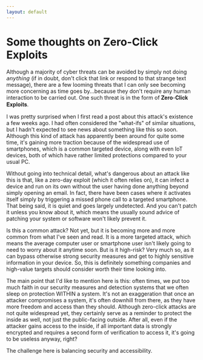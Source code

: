 ```yaml
---
layout: default
---
```


# Some thoughts on Zero-Click Exploits

Although a majority of cyber threats can be avoided by simply not doing 𝘢𝘯𝘺𝘵𝘩𝘪𝘯𝘨 (if in doubt, don't click that link or respond to that strange text message), there are a few looming threats that I can only see becoming more concerning as time goes by...because they don't require any human interaction to be carried out. One such threat is in the form of 𝐙𝐞𝐫𝐨-𝐂𝐥𝐢𝐜𝐤 𝐄𝐱𝐩𝐥𝐨𝐢𝐭𝐬.

I was pretty surprised when I first read a post about this attack's existence a few weeks ago. I had often considered the "what-ifs" of similar situations, but I hadn't expected to see news about something like this so soon. Although this kind of attack has apparently been around for quite some time, it's gaining more traction because of the widespread use of smartphones, which is a common targeted device, along with even IoT devices, both of which have rather limited protections compared to your usual PC.

Without going into technical detail, what's dangerous about an attack like this is that, like a zero-day exploit (which it often relies on), it can infect a device and run on its own without the user having done anything beyond simply opening an email. In fact, there have been cases where it activates itself simply by triggering a missed phone call to a targeted smartphone. That being said, it is quiet and goes largely undetected. And you can't patch it unless you know about it, which means the usually sound advice of patching your system or software won't likely prevent it.

Is this a common attack? Not yet, but it is becoming more and more common from what I've seen and read. It is a more targeted attack, which means the average computer user or smartphone user isn't likely going to need to worry about it anytime soon. But is it high-risk? Very much so, as it can bypass otherwise strong security measures and get to highly sensitive information in your device. So, this is definitely something companies and high-value targets should consider worth their time looking into.

The main point that I'd like to mention here is this: often times, we put too much faith in our security measures and detection systems that we often sleep on protection WITHIN a system. It's not an exaggeration that once an attacker compromises a system, it's often downhill from there, as they have more freedom and access than they should. Although zero-click attacks are not quite widespread yet, they certainly serve as a reminder to protect the inside as well, not just the public-facing outside. After all, even if the attacker gains access to the inside, if all important data is strongly encrypted and requires a second form of verification to access it, it's going to be useless anyway, right?

The challenge here is balancing security and accessibility.
